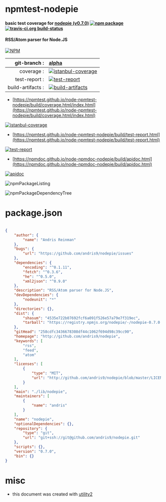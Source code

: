 # npmtest-nodepie

#### basic test coverage for  [nodepie (v0.7.0)](http://github.com/andris9/nodepie)  [![npm package](https://img.shields.io/npm/v/npmtest-nodepie.svg?style=flat-square)](https://www.npmjs.org/package/npmtest-nodepie) [![travis-ci.org build-status](https://api.travis-ci.org/npmtest/node-npmtest-nodepie.svg)](https://travis-ci.org/npmtest/node-npmtest-nodepie)

#### RSS/Atom parser for Node.JS

[![NPM](https://nodei.co/npm/nodepie.png?downloads=true&downloadRank=true&stars=true)](https://www.npmjs.com/package/nodepie)

| git-branch : | [alpha](https://github.com/npmtest/node-npmtest-nodepie/tree/alpha)|
|--:|:--|
| coverage : | [![istanbul-coverage](https://npmtest.github.io/node-npmtest-nodepie/build/coverage.badge.svg)](https://npmtest.github.io/node-npmtest-nodepie/build/coverage.html/index.html)|
| test-report : | [![test-report](https://npmtest.github.io/node-npmtest-nodepie/build/test-report.badge.svg)](https://npmtest.github.io/node-npmtest-nodepie/build/test-report.html)|
| build-artifacts : | [![build-artifacts](https://npmtest.github.io/node-npmtest-nodepie/glyphicons_144_folder_open.png)](https://github.com/npmtest/node-npmtest-nodepie/tree/gh-pages/build)|

- [https://npmtest.github.io/node-npmtest-nodepie/build/coverage.html/index.html](https://npmtest.github.io/node-npmtest-nodepie/build/coverage.html/index.html)

[![istanbul-coverage](https://npmtest.github.io/node-npmtest-nodepie/build/screenCapture.buildCi.browser.%252Ftmp%252Fbuild%252Fcoverage.lib.html.png)](https://npmtest.github.io/node-npmtest-nodepie/build/coverage.html/index.html)

- [https://npmtest.github.io/node-npmtest-nodepie/build/test-report.html](https://npmtest.github.io/node-npmtest-nodepie/build/test-report.html)

[![test-report](https://npmtest.github.io/node-npmtest-nodepie/build/screenCapture.buildCi.browser.%252Ftmp%252Fbuild%252Ftest-report.html.png)](https://npmtest.github.io/node-npmtest-nodepie/build/test-report.html)

- [https://npmdoc.github.io/node-npmdoc-nodepie/build/apidoc.html](https://npmdoc.github.io/node-npmdoc-nodepie/build/apidoc.html)

[![apidoc](https://npmdoc.github.io/node-npmdoc-nodepie/build/screenCapture.buildCi.browser.%252Ftmp%252Fbuild%252Fapidoc.html.png)](https://npmdoc.github.io/node-npmdoc-nodepie/build/apidoc.html)

![npmPackageListing](https://npmtest.github.io/node-npmtest-nodepie/build/screenCapture.npmPackageListing.svg)

![npmPackageDependencyTree](https://npmtest.github.io/node-npmtest-nodepie/build/screenCapture.npmPackageDependencyTree.svg)



# package.json

```json

{
    "author": {
        "name": "Andris Reinman"
    },
    "bugs": {
        "url": "https://github.com/andris9/nodepie/issues"
    },
    "dependencies": {
        "encoding": "^0.1.11",
        "fetch": "^0.3.6",
        "he": "^0.5.0",
        "xml2json": "^0.9.0"
    },
    "description": "RSS/Atom parser for Node.JS",
    "devDependencies": {
        "nodeunit": "*"
    },
    "directories": {},
    "dist": {
        "shasum": "4535e722b07692fcf6a091f526e57a79e7f319ec",
        "tarball": "https://registry.npmjs.org/nodepie/-/nodepie-0.7.0.tgz"
    },
    "gitHead": "258cdfc3436678308df44c1062f694d98c39cc90",
    "homepage": "http://github.com/andris9/nodepie",
    "keywords": [
        "rss",
        "feed",
        "atom"
    ],
    "licenses": [
        {
            "type": "MIT",
            "url": "http://github.com/andris9/nodepie/blob/master/LICENSE"
        }
    ],
    "main": "./lib/nodepie",
    "maintainers": [
        {
            "name": "andris"
        }
    ],
    "name": "nodepie",
    "optionalDependencies": {},
    "repository": {
        "type": "git",
        "url": "git+ssh://git@github.com/andris9/nodepie.git"
    },
    "scripts": {},
    "version": "0.7.0",
    "bin": {}
}
```



# misc
- this document was created with [utility2](https://github.com/kaizhu256/node-utility2)
